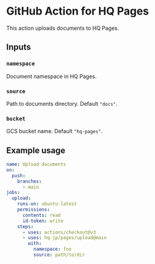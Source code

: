 # GitHub Action for HQ Pages

This action uploads documents to HQ Pages.

## Inputs

### `namespace`

Document namespace in HQ Pages.

### `source`

Path to documents directory. Default `"docs"`.

### `bucket`

GCS bucket name. Default `"hq-pages"`.

## Example usage

```yaml
name: Upload documents
on:
  push:
    branches:
      - main
jobs:
  upload:
    runs-on: ubuntu-latest
    permissions:
      contents: read
      id-token: write
    steps:
      - uses: actions/checkout@v3
      - uses: hq-jp/pages/upload@main
        with:
          namespace: foo
          source: path/to/dir
```
